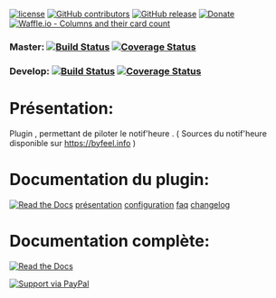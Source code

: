 
[![license](https://img.shields.io/github/license/NextDom/plugin-ExtraTemplate.svg)](./LICENSE) [![GitHub contributors](https://img.shields.io/github/contributors/NextDom/plugin-ExtraTemplate.svg)](../../graphs/contributors) [![GitHub release](https://img.shields.io/github/release/NextDom/plugin-NotifHeure.svg)](../../releases) [![Donate](https://img.shields.io/badge/Donate-PayPal-green.svg)](https://www.paypal.me/byfeel) [![Waffle.io - Columns and their card count](https://badge.waffle.io/NextDom/plugin-ExtraTemplate.svg?columns=all)](https://waffle.io/NextDom/plugin-ExtraTemplate)

### Master: [![Build Status](https://travis-ci.org/NextDom/plugin-ExtraTemplate.svg?branch=master)](https://travis-ci.org/NextDom/plugin-ExtraTemplate)  [![Coverage Status](https://coveralls.io/repos/github/NextDom/plugin-ExtraTemplate/badge.svg?branch=master)](https://coveralls.io/github/NextDom/plugin-ExtraTemplate?branch=master)

### Develop: [![Build Status](https://travis-ci.org/NextDom/plugin-ExtraTemplate.svg?branch=develop)](https://travis-ci.org/NextDom/plugin-ExtraTemplate)  [![Coverage Status](https://coveralls.io/repos/github/NextDom/plugin-ExtraTemplate/badge.svg?branch=develop)](https://coveralls.io/github/NextDom/plugin-ExtraTemplate?branch=develop)

# Présentation:

Plugin , permettant de piloter le notif'heure . ( Sources du notif'heure disponible sur https://byfeel.info )


# Documentation du plugin:
[![Read the Docs](https://img.shields.io/readthedocs/pip.svg)](docs/fr_FR/presentation.md)
[présentation](docs/fr_FR/presentation.md) [configuration](docs/fr_FR/configuration.md) [faq](docs/fr_FR/faq.md) [changelog](docs/fr_FR/changelog.md)

# Documentation complète:

[![Read the Docs](plugin_info/ExtraTemplate_icon.png)](https://NextDom.github.io/plugin-ExtraTemplate)


[![Support via PayPal](https://cdn.rawgit.com/twolfson/paypal-github-button/1.0.0/dist/button.svg)](https://www.paypal.me/_USERNAME/)
